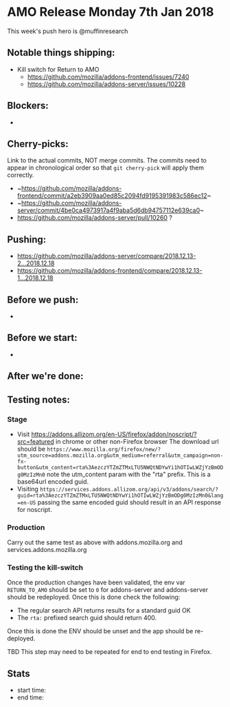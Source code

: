 # AMO Release Monday 7th Jan 2018

This week's push hero is @muffinresearch

## Notable things shipping:

* Kill switch for Return to AMO
  * https://github.com/mozilla/addons-frontend/issues/7240
  * https://github.com/mozilla/addons-server/issues/10228



## Blockers:

*

## Cherry-picks:

Link to the actual commits, NOT merge commits. The commits need to appear
in chronological order so that `git cherry-pick` will apply them correctly.

* ~https://github.com/mozilla/addons-frontend/commit/a2eb3909aa0ed85c2094fd9195391983c586ec12~
* ~https://github.com/mozilla/addons-server/commit/4be0ca4973917a4f9aba5d6db94757112e639ca0~
* https://github.com/mozilla/addons-server/pull/10260 ?

## Pushing:


* https://github.com/mozilla/addons-server/compare/2018.12.13-2...2018.12.18
* https://github.com/mozilla/addons-frontend/compare/2018.12.13-1...2018.12.18

## Before we push:

*

## Before we start:

*

## After we're done:


## Testing notes:

### Stage

* Visit https://addons.allizom.org/en-US/firefox/addon/noscript/?src=featured in chrome or other non-Firefox browser
The download url should be `https://www.mozilla.org/firefox/new/?utm_source=addons.mozilla.org&utm_medium=referral&utm_campaign=non-fx-button&utm_content=rta%3AezczYTZmZTMxLTU5NWQtNDYwYi1hOTIwLWZjYzBmODg0MzIzMn0`  note the utm_content param with the "rta" prefix. This is a base64url encoded guid.
* Visiting `https://services.addons.allizom.org/api/v3/addons/search/?guid=rta%3AezczYTZmZTMxLTU5NWQtNDYwYi1hOTIwLWZjYzBmODg0MzIzMn0&lang=en-US` passing the same encoded guid should result in an API response for noscript.

### Production

Carry out the same test as above with addons.mozilla.org and services.addons.mozilla.org

### Testing the kill-switch

Once the production changes have been validated, the env var `RETURN_TO_AMO` should be set to `0` for addons-server and addons-server should be redeployed. Once this is done check the following:

* The regular search API returns results for a standard guid OK
* The `rta:` prefixed search guid should return 400.

Once this is done the ENV should be unset and the app should be re-deployed. 

TBD This step may need to be repeated for end to end testing in Firefox.

## Stats

* start time:
* end time:
